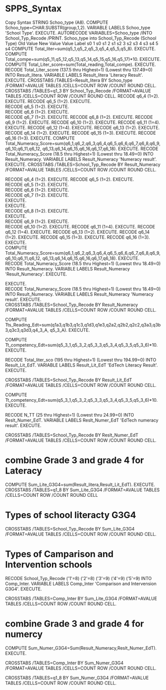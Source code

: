 # SPPS_Syntax
Copy Syntax
STRING  Schoo_type (A8). 
COMPUTE Schoo_type=CHAR.SUBSTR(group,1,2). 
VARIABLE LABELS  Schoo_type 'School Type'. 
EXECUTE. 
AUTORECODE VARIABLES=Schoo_type 
  /INTO School_Typ_Recode 
  /PRINT. 
Schoo_type into School_Typ_Recode (School Type) 
Old Value  New Value  Value Label 
s0                 1  s0 
s1                 2  s1 
s2                 3  s2 
s3                 4  s3 
s4                 5  s4 
COMPUTE Total_liter=sum(q5_1,q5_2,q5_3,q5_4,q5_5,q5_8). 
EXECUTE. 
COMPUTE Total_compe=sum(q5_11,q5_12,q5_13,q5_14,q5_15,q5_16,q5_17)*10. 
EXECUTE. 
COMPUTE Total_Liter_score=sum(Total_reading,Total_compe). 
EXECUTE. 
RECODE Total_Liter_score (137.5 thru Highest=1) (Lowest thru 137.49=0) INTO Result_litera. 
VARIABLE LABELS  Result_litera 'Literacy Result'. 
EXECUTE. 
CROSSTABS 
  /TABLES=Result_litera BY Schoo_type 
  /FORMAT=AVALUE TABLES 
  /CELLS=COUNT ROW 
  /COUNT ROUND CELL.
CROSSTABS 
  /TABLES=q1_3 BY School_Typ_Recode 
  /FORMAT=AVALUE TABLES 
  /CELLS=COUNT ROW 
  /COUNT ROUND CELL.
RECODE q6_4 (1=2). 
EXECUTE. 
RECODE q6_5 (1=2). 
EXECUTE.  
RECODE q6_5 (1=2). 
EXECUTE.  
RECODE q6_6 (1=2). 
EXECUTE.  
RECODE q6_7 (1=2). 
EXECUTE.
RECODE q6_8 (1=2). 
EXECUTE.
RECODE q6_9 (1=2). 
EXECUTE.
RECODE q6_10 (1=2). 
EXECUTE.
RECODE q6_11 (1=4). 
EXECUTE.
RECODE q6_12 (1=4). 
EXECUTE.
RECODE q6_13 (1=2). 
EXECUTE.
RECODE q6_14 (1=2). 
EXECUTE.
RECODE q6_15 (1=3). 
EXECUTE.
RECODE q6_16 (1=3). 
EXECUTE.
COMPUTE Total_Numeracy_Score=sum(q6_1,q6_2,q6_3,q6_4,q6_5,q6_6,q6_7,q6_8,q6_9,q6_10,q6_11,q6_12, 
    q6_13,q6_14,q6_15,q6_16,q6_17,q6_18). 
EXECUTE.
RECODE Total_Numeracy_Score (18.5 thru Highest=1) (Lowest thru 18.49=0) INTO Result_Numeracy. 
VARIABLE LABELS  Result_Numeracy 'Numeracy result'. 
EXECUTE.
CROSSTABS 
  /TABLES=School_Typ_Recode BY Result_Numeracy 
  /FORMAT=AVALUE TABLES 
  /CELLS=COUNT ROW 
  /COUNT ROUND CELL.

RECODE q6_4 (1=2). 
EXECUTE. 
RECODE q6_5 (1=2). EXECUTE.  
RECODE q6_5 (1=2). 
EXECUTE.  
RECODE q6_6 (1=2). 
EXECUTE.  
RECODE q6_7 (1=2). 
EXECUTE.  
EXECUTE.  
EXECUTE.  
RECODE q6_8 (1=2). 
EXECUTE.  
EXECUTE.  
RECODE q6_9 (1=2). 
EXECUTE.  
RECODE q6_10 (1=2). 
EXECUTE. 
RECODE q6_11 (1=4). 
EXECUTE. 
RECODE q6_12 (1=4). 
EXECUTE. 
RECODE q6_13 (1=2). 
EXECUTE. 
RECODE q6_14 (1=2). 
EXECUTE. 
RECODE q6_15 (1=3). 
EXECUTE. 
RECODE q6_16 (1=3). 
EXECUTE.  
COMPUTE Total_Numeracy_Score=sum(q6_1,q6_2,q6_3,q6_4,q6_5,q6_6,q6_7,q6_8,q6_9,q6_10,q6_11,q6_12, 
    q6_13,q6_14,q6_15,q6_16,q6_17,q6_18). 
EXECUTE.  
RECODE Total_Numeracy_Score (18.5 thru Highest=1) (Lowest thru 18.49=0) INTO Result_Numeracy. 
VARIABLE LABELS  Result_Numeracy 'Result_Numeracy'. 
EXECUTE.  

EXECUTE.  
RECODE Total_Numeracy_Score (18.5 thru Highest=1) (Lowest thru 18.49=0) INTO Result_Numeracy. 
VARIABLE LABELS  Result_Numeracy 'Numeracy result'. 
EXECUTE.  
CROSSTABS 
  /TABLES=School_Typ_Recode BY Result_Numeracy 
  /FORMAT=AVALUE TABLES 
  /CELLS=COUNT ROW 
  /COUNT ROUND CELL.

COMPUTE Tts_Reading_Edt=sum(q1a3,q1b3,q1c3,q1d3,q1e3,q2a2,q2b2,q2c2,q3a3,q3b3,q3c3,q3d3,q4_3_A, 
    q5_3_A). 
EXECUTE.

COMPUTE Tt_competency_Edt=sum(q5_3_1,q5_3_2,q5_3_3,q5_3_4,q5_3_5,q5_3_6)*10. 
EXECUTE.

RECODE Total_liter_sco (195 thru Highest=1) (Lowest thru 194.99=0) INTO Result_Lit_EdT. 
VARIABLE LABELS  Result_Lit_EdT 'EdTech Literacy Result'. 
EXECUTE.

CROSSTABS 
  /TABLES=School_Typ_Recode BY Result_Lit_EdT 
  /FORMAT=AVALUE TABLES 
  /CELLS=COUNT ROW 
  /COUNT ROUND CELL.

COMPUTE Tt_competency_Edt=sum(q5_3_1,q5_3_2,q5_3_3,q5_3_4,q5_3_5,q5_3_6)*10. 
EXECUTE.

RECODE N_TT (25 thru Highest=1) (Lowest thru 24.99=0) INTO Reslt_Numer_EdT. 
VARIABLE LABELS  Reslt_Numer_EdT 'EdTech numeracy result'. 
EXECUTE.

CROSSTABS 
  /TABLES=School_Typ_Recode BY Reslt_Numer_EdT 
  /FORMAT=AVALUE TABLES 
  /CELLS=COUNT ROW 
  /COUNT ROUND CELL.

# combine Grade 3 and grade 4 for Lateracy
COMPUTE Sum_Lite_G3G4=sum(Result_litera,Result_Lit_EdT). 
EXECUTE.
CROSSTABS 
  /TABLES=q1_8 BY Sum_Lite_G3G4 
  /FORMAT=AVALUE TABLES 
  /CELLS=COUNT ROW 
  /COUNT ROUND CELL
# Types of school literacty G3G4
CROSSTABS 
  /TABLES=School_Typ_Recode BY Sum_Lite_G3G4 
  /FORMAT=AVALUE TABLES 
  /CELLS=COUNT ROW 
  /COUNT ROUND CELL.
 
# Types of Camparison and Intervention schools
RECODE School_Typ_Recode ('1'=8) ('2'=8) ('3'=9) ('4'=9) ('5'=9) INTO Comp_Inter. 
VARIABLE LABELS  Comp_Inter 'Comparison and Intervension G3G4'. 
EXECUTE.

CROSSTABS 
  /TABLES=Comp_Inter BY Sum_Lite_G3G4 
  /FORMAT=AVALUE TABLES 
  /CELLS=COUNT ROW 
  /COUNT ROUND CELL.

# combine Grade 3 and grade 4 for numercy
COMPUTE Sum_Numer_G3G4=Sum(Result_Numeracy,Reslt_Numer_EdT). 
EXECUTE.

CROSSTABS 
  /TABLES=Comp_Inter BY Sum_Numer_G3G4 
  /FORMAT=AVALUE TABLES 
  /CELLS=COUNT ROW 
  /COUNT ROUND CELL.

CROSSTABS 
  /TABLES=q1_8 BY Sum_Numer_G3G4 
  /FORMAT=AVALUE TABLES 
  /CELLS=COUNT ROW 
  /COUNT ROUND CELL.
